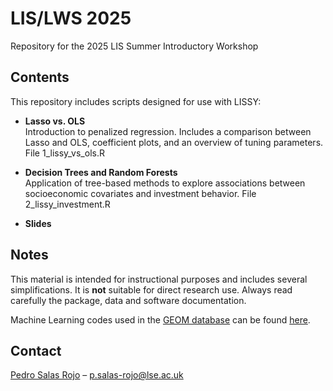 # LIS/LWS 2025  
Repository for the 2025 LIS Summer Introductory Workshop

## Contents  
This repository includes scripts designed for use with LISSY:

- **Lasso vs. OLS**  
  Introduction to penalized regression. Includes a comparison between Lasso and OLS, coefficient plots, and an overview of tuning parameters. File 1_lissy_vs_ols.R

- **Decision Trees and Random Forests**  
  Application of tree-based methods to explore associations between socioeconomic covariates and investment behavior.  File 2_lissy_investment.R

- **Slides**

## Notes  
This material is intended for instructional purposes and includes several simplifications. It is **not** suitable for direct research use. Always read carefully the package, data and software documentation.

Machine Learning codes used in the [GEOM database](https://geom.ecineq.org/) can be found [here](https://github.com/pedrosalasrojo/GEOM).

## Contact  
[Pedro Salas Rojo](https://www.pedrosalasrojo.com/) – [p.salas-rojo@lse.ac.uk](mailto:p.salas-rojo@lse.ac.uk)

